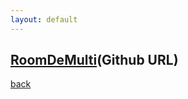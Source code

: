 ```yaml
---
layout: default
---
```


## [RoomDeMulti](https://github.com/yuto2746/RoomDeMulti)(Github URL)

[back](./../)
